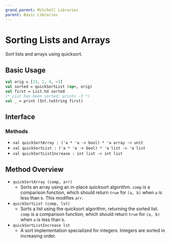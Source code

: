 ```yaml
---
grand_parent: Mitchell Libraries
parent: Basic Libraries
---
```

# Sorting Lists and Arrays

Sort lists and arrays using quicksort.

## Basic Usage

```sml
val orig = [23, 1, 4, ~3]
val sorted = quickSortList (op<, orig)
val first = List.hd sorted
(* List has been sorted; prints -3 *)
val _ = print (Int.toString first)
```

## Interface

### Methods

- `val quickSortArray : ('a * 'a -> bool) * 'a array -> unit`
- `val quickSortList : ('a * 'a -> bool) * 'a list -> 'a list`
- `val quickSortListIncrease : int list -> int list`

## Method Overview

- `quickSortArray (comp, arr)`
  - Sorts an array using an in-place quicksort algorithm. `comp` is a comparison
    function, which should return `true` for `(a, b)` when `a` is less than `b`.
    This modifies `arr`.
- `quickSortList (comp, lst)`
  - Sorts a list using the quicksort algorithm, returning the sorted list.
    `comp` is a comparison function, which should return `true` for `(a, b)`
    when `a` is less than `b`.
- `quickSortListIncrease lst`
  - A sort implementation specialized for integers. Integers are sorted in
    increasing order.
